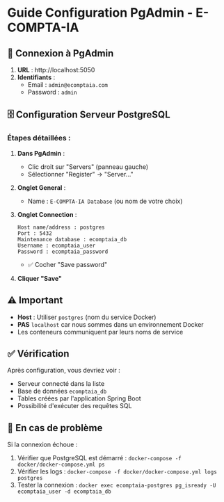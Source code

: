# Guide Configuration PgAdmin - E-COMPTA-IA

## 🔐 Connexion à PgAdmin

1. **URL** : http://localhost:5050
2. **Identifiants** :
   - Email : `admin@ecomptaia.com`
   - Password : `admin`

## 🗄️ Configuration Serveur PostgreSQL

### Étapes détaillées :

1. **Dans PgAdmin** :
   - Clic droit sur "Servers" (panneau gauche)
   - Sélectionner "Register" → "Server..."

2. **Onglet General** :
   - Name : `E-COMPTA-IA Database` (ou nom de votre choix)

3. **Onglet Connection** :
   ```
   Host name/address : postgres
   Port : 5432
   Maintenance database : ecomptaia_db
   Username : ecomptaia_user
   Password : ecomptaia_password
   ```
   - ✅ Cocher "Save password"

4. **Cliquer "Save"**

## ⚠️ Important

- **Host** : Utiliser `postgres` (nom du service Docker)
- **PAS** `localhost` car nous sommes dans un environnement Docker
- Les conteneurs communiquent par leurs noms de service

## ✅ Vérification

Après configuration, vous devriez voir :
- Serveur connecté dans la liste
- Base de données `ecomptaia_db`
- Tables créées par l'application Spring Boot
- Possibilité d'exécuter des requêtes SQL

## 🔧 En cas de problème

Si la connexion échoue :
1. Vérifier que PostgreSQL est démarré : `docker-compose -f docker/docker-compose.yml ps`
2. Vérifier les logs : `docker-compose -f docker/docker-compose.yml logs postgres`
3. Tester la connexion : `docker exec ecomptaia-postgres pg_isready -U ecomptaia_user -d ecomptaia_db`
